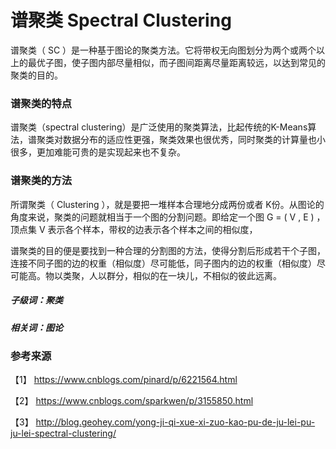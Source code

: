 # 谱聚类 Spectral Clustering

谱聚类（ SC ）是一种基于图论的聚类方法。它将带权无向图划分为两个或两个以上的最优子图，使子图内部尽量相似，而子图间距离尽量距离较远，以达到常见的聚类的目的。


### 谱聚类的特点

谱聚类（spectral clustering）是广泛使用的聚类算法，比起传统的K-Means算法，谱聚类对数据分布的适应性更强，聚类效果也很优秀，同时聚类的计算量也小很多，更加难能可贵的是实现起来也不复杂。


### 谱聚类的方法

所谓聚类（ Clustering ），就是要把一堆样本合理地分成两份或者 K份。从图论的角度来说，聚类的问题就相当于一个图的分割问题。即给定一个图 G = ( V ,  E ) ，顶点集 V 表示各个样本，带权的边表示各个样本之间的相似度，

谱聚类的目的便是要找到一种合理的分割图的方法，使得分割后形成若干个子图，连接不同子图的边的权重（相似度）尽可能低，同子图内的边的权重（相似度）尽可能高。物以类聚，人以群分，相似的在一块儿，不相似的彼此远离。


##### 子级词：聚类
##### 相关词：图论

### 参考来源

【1】  https://www.cnblogs.com/pinard/p/6221564.html

【2】  https://www.cnblogs.com/sparkwen/p/3155850.html

【3】  http://blog.geohey.com/yong-ji-qi-xue-xi-zuo-kao-pu-de-ju-lei-pu-ju-lei-spectral-clustering/